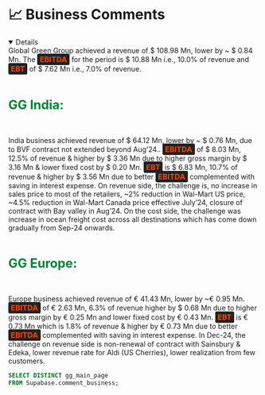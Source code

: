 <div class="relative mb-10 mt-3">  
    <h1 class="text-lg m-0 font-bold">📈 Business Comments</h1>
</div>



<Details title='Jan’24 - Nov’24' open =true>
Global Green Group achieved a revenue of $ 108.98 Mn, lower by ~ $ 0.84 Mn. The <span style='font-weight: bold; font-size: 15px; color: #FF4500; background-color: #222; padding: 2px 5px; border-radius: 3px;'>EBITDA</span> for the period is $ 10.88 Mn i.e., 10.0% of revenue and <span style='font-weight: bold; font-size: 15px; color: #FF4500; background-color: #222; padding: 2px 5px; border-radius: 3px;'>EBT</span> of $ 7.62 Mn i.e., 7.0% of revenue.

<br><br><strong style="color: #008335; font-size:25px">GG India:</strong>

<br><br>India business achieved revenue of $ 64.12 Mn, lower by ~ $ 0.76 Mn, due to BVF contract not extended beyond Aug’24.. <span style='font-weight: bold; font-size: 15px; color: #FF4500; background-color: #222; padding: 2px 5px; border-radius: 3px;'>EBITDA</span> of $ 8.03 Mn, 12.5% of revenue & higher by $ 3.36 Mn due to higher gross margin by $ 3.16 Mn & lower fixed cost by $ 0.20 Mn. <span style='font-weight: bold; font-size: 15px; color: #FF4500; background-color: #222; padding: 2px 5px; border-radius: 3px;'>EBT</span> is $ 6.83 Mn, 10.7% of revenue & higher by $ 3.56 Mn due to better <span style='font-weight: bold; font-size: 15px; color: #FF4500; background-color: #222; padding: 2px 5px; border-radius: 3px;'>EBITDA</span> complemented with saving in interest expense. On revenue side, the challenge is, no increase in sales price to most of the retailers, ~2% reduction in Wal-Mart US price, ~4.5% reduction in Wal-Mart Canada price effective July’24, closure of contract with Bay valley in Aug’24. On the cost side, the challenge was increase in ocean freight cost across all destinations which has come down gradually from Sep-24 onwards.

<br><br><strong style="color: #008335; font-size:25px">GG Europe:</strong>

<br><br>Europe business achieved revenue of € 41.43 Mn, lower by ~€ 0.95 Mn. <span style='font-weight: bold; font-size: 15px; color: #FF4500; background-color: #222; padding: 2px 5px; border-radius: 3px;'>EBITDA</span> of € 2.63 Mn, 6.3% of revenue higher by $ 0.68 Mn due to higher gross margin by € 0.25 Mn and lower fixed cost by € 0.43 Mn. <span style='font-weight: bold; font-size: 15px; color: #FF4500; background-color: #222; padding: 2px 5px; border-radius: 3px;'>EBT</span> is € 0.73 Mn which is 1.8% of revenue & higher by € 0.73 Mn due to better <span style='font-weight: bold; font-size: 15px; color: #FF4500; background-color: #222; padding: 2px 5px; border-radius: 3px;'>EBITDA</span> complemented with saving in interest expense. In Dec-24, the challenge on revenue side is non-renewal of contract with Sainsbury & Edeka, lower revenue rate for Aldi (US Cherries), lower realization from few customers.
</Details>



```sql comm
SELECT DISTINCT gg_main_page
FROM Supabase.comment_business;
```